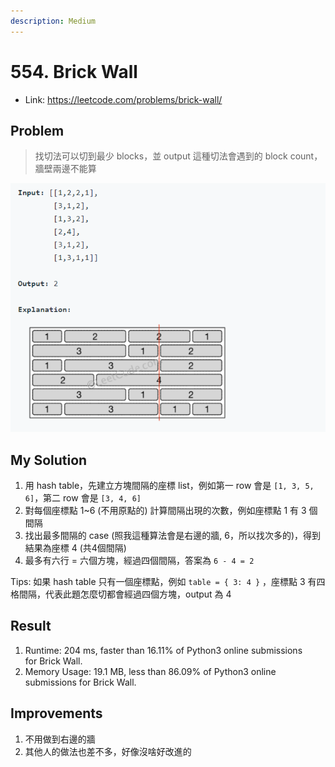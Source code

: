```yaml
---
description: Medium
---
```


# 554. Brick Wall

- Link: https://leetcode.com/problems/brick-wall/

## Problem

> 找切法可以切到最少 blocks，並 output 這種切法會遇到的 block count，牆壁兩邊不能算

![](../.gitbook/assets/brick-wall.png)

## My Solution

1. 用 hash table，先建立方塊間隔的座標 list，例如第一 row 會是 `[1, 3, 5, 6]`，第二 row 會是 `[3, 4, 6]`
2. 對每個座標點 1~6 (不用原點的) 計算間隔出現的次數，例如座標點 1 有 3 個間隔
3. 找出最多間隔的 case (照我這種算法會是右邊的牆, 6，所以找次多的)，得到結果為座標 4 (共4個間隔)
4. 最多有六行 = 六個方塊，經過四個間隔，答案為 `6 - 4 = 2`

Tips: 如果 hash table 只有一個座標點，例如 `table = { 3: 4 }` ，座標點 3 有四格間隔，代表此題怎麼切都會經過四個方塊，output 為 4

## Result

1. Runtime: 204 ms, faster than 16.11% of Python3 online submissions for Brick Wall.
2. Memory Usage: 19.1 MB, less than 86.09% of Python3 online submissions for Brick Wall.

## Improvements

1. 不用做到右邊的牆
2. 其他人的做法也差不多，好像沒啥好改進的